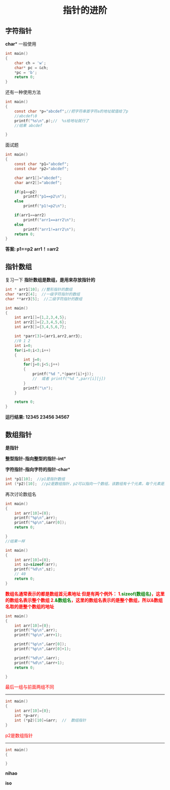 # <center>指针的进阶</center>
## 字符指针 
**char***
一般使用
```c
int main()
{
	char ch = 'w';
	char* pc = &ch;
	*pc = 'b';
	return 0;
} 
```
还有一种使用方法
```c
int main()
{
    const char *p="abcdef";//把字符串首字符a的地址赋值给了p
    //abcdef\0
    printf("%s\n",p);//  %s给地址就行了
    //结果 abcdef

}
```
面试题
```c
int main()
{
    const char *p1="abcdef";
    const char *p2="abcdef";

    char arr1[]="abcdef";
    char arr2[]="abcdef";

    if(p1==p2)
        printf("p1==p2\n");
    else
        printf("p1!=p2\n");

    if(arr1==arr2)
        printf("arr1==arr2\n");
    else 
        printf("arr1!=arr2\n");
    return 0;
}
```
**答案: 
p1==p2** 
**arr1！=arr2** 

## 指针数组 
复习一下 
**指针数组是数组，是用来存放指针的** 
```c
int * arr1[10]; //整形指针的数组
char *arr2[4];  //一级字符指针的数组
char **arr3[5];  //二级字符指针的数组 
```
```c
int main()
{
    int arr1[]={1,2,3,4,5};
    int arr2[]={2,3,4,5,6};
    int arr3[]={3,4,5,6,7};

    int *parr[3]={arr1,arr2,arr3};
    //0 1 2
    int i=0;
    for(i=0;i<3;i++)
    {
        int j=0;
        for(j=0;j<5;j++)
        {
            printf("%d ",*(parr[i]+j));
            //  或者 printf("%d ",parr[i][j])
        }
        printf("\n");
    }

    return 0;
} 
```
**运行结果: 
12345 
23456 
34567** 

## 数组指针 

**是指针** 

**整型指针-指向整型的指针-int*** 

**字符指针-指向字符的指针-char*** 
~~~c 
int *p1[10];  //p1是指针数组
int (*p2)[10];  //p2是数组指针，p2可以指向一个数组，该数组有十个元素，每个元素是int类型
~~~
再次讨论数组名
```c
int main()
{
    int arr[10]={0};
    printf("%p\n",arr);
    printf("%p\n",&arr[0]);
    return 0;

} 
//结果一样
```
```c 
int main()
{
    int arr[10]={0};
    int sz=sizeof(arr);
    printf("%d\n",sz);
    // 40
    return 0;
}
```
**<font color=red>数组名通常表示的都是数组首元素地址 
但是有两个例外： 
1.<font color=green>sizeof(数组名)</font>，这里的数组名表示整个数组 
2.<font color=green>&数组名</font>，这里的数组名表示的是整个数组，所以&数组名取的是整个数组的地址</font>** 

```c 
int main()
{
    int arr[10]={0};
    printf("%p\n",arr);
    printf("%p\n",arr+1);

    printf("%p\n",&arr[0]);
    printf("%p\n",&arr[0]+1);

    printf("%d\n",&arr);
    printf("%d\n",&arr+1);
    return 0;

} 
```
<font color=red>最后一组与前面两组不同</font>

***

~~~c 
int main()
{
    int arr[10]={0};
    int *p=arr;
    int (*p2)[10]=&arr;  //  数组指针
}
~~~
<font color=red>p2是数组指针</font>

***

```c
int main()
{

}


```
**nihao**

**iso**
